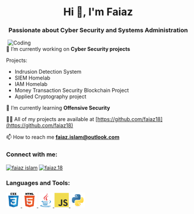 <h1 align="center">Hi 👋, I'm Faiaz</h1>
<h3 align="center">Passionate about Cyber Security and Systems Administration</h3>
<img align="right" alt="Coding" width="500" src="https://media.giphy.com/media/077i6AULCXc0FKTj9s/giphy.gif?cid=790b76114ser4k3o7rfjzbeth36al40txv2x7i4kr6bbqd8m&ep=v1_gifs_search&rid=giphy.gif&ct=g">


🔭 I’m currently working on **Cyber Security projects**

  Projects:
  - Indrusion Detection System
  - SIEM Homelab
  - IAM Homelab
  - Money Transaction Security Blockchain Project
  - Applied Cryptography project

🌱 I’m currently learning **Offensive Security**

👨‍💻 All of my projects are available at [https://github.com/faiaz18](https://github.com/faiaz18)

📫 How to reach me **faiaz.islam@outlook.com**

<h3 align="left">Connect with me:</h3>
<p align="left">
<a href="https://linkedin.com/in/faiaz-islam-884b17247" target="blank"><img align="center" src="https://raw.githubusercontent.com/rahuldkjain/github-profile-readme-generator/master/src/images/icons/Social/linked-in-alt.svg" alt="faiaz islam" height="30" width="40" /></a>
<a href="https://instagram.com/faiaz.18" target="blank"><img align="center" src="https://raw.githubusercontent.com/rahuldkjain/github-profile-readme-generator/master/src/images/icons/Social/instagram.svg" alt="faiaz.18" height="30" width="40" /></a>
</p>

<h3 align="left">Languages and Tools:</h3>
<p align="left"> <a href="https://www.w3schools.com/css/" target="_blank" rel="noreferrer"> <img src="https://raw.githubusercontent.com/devicons/devicon/master/icons/css3/css3-original-wordmark.svg" alt="css3" width="40" height="40"/> </a> <a href="https://www.w3.org/html/" target="_blank" rel="noreferrer"> <img src="https://raw.githubusercontent.com/devicons/devicon/master/icons/html5/html5-original-wordmark.svg" alt="html5" width="40" height="40"/> </a> <a href="https://www.java.com" target="_blank" rel="noreferrer"> <img src="https://raw.githubusercontent.com/devicons/devicon/master/icons/java/java-original.svg" alt="java" width="40" height="40"/> </a> <a href="https://developer.mozilla.org/en-US/docs/Web/JavaScript" target="_blank" rel="noreferrer"> <img src="https://raw.githubusercontent.com/devicons/devicon/master/icons/javascript/javascript-original.svg" alt="javascript" width="40" height="40"/> </a> <a href="https://www.python.org" target="_blank" rel="noreferrer"> <img src="https://raw.githubusercontent.com/devicons/devicon/master/icons/python/python-original.svg" alt="python" width="40" height="40"/> </a> </p>

